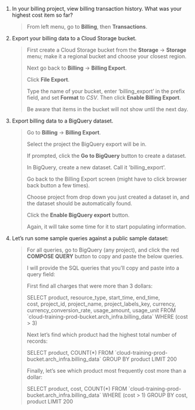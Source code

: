1.  In your billing project, view billing transaction history. What was your highest cost item so far?

    > From left menu, go to **Billing**, then **Transactions**.

2.  Export your billing data to a Cloud Storage bucket.

    > First create a Cloud Storage bucket from the **Storage** → **Storage** menu; make it a regional bucket and choose your closest region.
    > 
    > Next go back to **Billing** → **Billing Export**.
    > 
    > Click **File Export**.
    > 
    > Type the name of your bucket, enter ‘billing\_export’ in the prefix field, and set **Format** to _CSV_. Then click **Enable Billing Export**.
    > 
    > Be aware that items in the bucket will not show until the next day.

3.  Export billing data to a BigQuery dataset.
    
    > Go to **Billing** → **Billing Export**.
    > 
    > Select the project the BigQuery export will be in.
    > 
    > If prompted, click the **Go to BigQuery** button to create a dataset.
    > 
    > In BigQuery, create a new dataset. Call it 'billing\_export'.
    > 
    > Go back to the Billing Export screen (might have to click browser back button a few times).
    > 
    > Choose project from drop down you just created a dataset in, and the dataset should be automatically found.
    > 
    > Click the **Enable BigQuery export** button.
    > 
    > Again, it will take some time for it to start populating information.

4.  Let’s run some sample queries against a public sample dataset:
    
    > For all queries, go to BigQuery (any project), and click the red **COMPOSE QUERY** button to copy and paste the below queries.
    > 
    > I will provide the SQL queries that you’ll copy and paste into a query field:
    > 
    > First find all charges that were more than 3 dollars:
    > 
    > SELECT product, resource\_type, start\_time, end\_time,  
    > cost, project\_id, project\_name, project\_labels\_key, currency, currency\_conversion\_rate,
    > usage\_amount, usage\_unit
    > FROM \`cloud-training-prod-bucket.arch\_infra.billing\_data\`
    > WHERE (cost > 3)
    > 
    > Next let’s find which product had the highest total number of records:
    > 
    > SELECT product, COUNT(\*)
    > FROM \`cloud-training-prod-bucket.arch\_infra.billing\_data\`
    > GROUP BY product
    > LIMIT 200
    > 
    > Finally, let’s see which product most frequently cost more than a dollar:
    > 
    > SELECT product, cost, COUNT(\*)
    > FROM \`cloud-training-prod-bucket.arch\_infra.billing\_data\`
    > WHERE (cost > 1)
    > GROUP BY cost, product
    > LIMIT 200